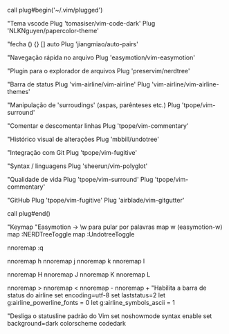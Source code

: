 call plug#begin('~/.vim/plugged')

"Tema vscode
Plug 'tomasiser/vim-code-dark'
Plug 'NLKNguyen/papercolor-theme'

"fecha () {} [] auto
Plug 'jiangmiao/auto-pairs'

"Navegação rápida no arquivo
Plug 'easymotion/vim-easymotion'

"Plugin para o explorador de arquivos
Plug 'preservim/nerdtree'

"Barra de status
Plug 'vim-airline/vim-airline'
Plug 'vim-airline/vim-airline-themes'

"Manipulação de 'surroudings' (aspas, parênteses etc.)
Plug 'tpope/vim-surround'

"Comentar e descomentar linhas
Plug 'tpope/vim-commentary'

"Histórico visual de alterações
Plug 'mbbill/undotree'

"Integração com Git
Plug 'tpope/vim-fugitive'

"Syntax / linguagens
Plug 'sheerun/vim-polyglot'

"Qualidade de vida
Plug 'tpope/vim-surround'
Plug 'tpope/vim-commentary'

"GitHub
Plug 'tpope/vim-fugitive'
Plug 'airblade/vim-gitgutter'

call plug#end()

"Keymap
"Easymotion -> \\w para pular por palavras
map <Leader>w <Plug>(easymotion-w)
map <F3> :NERDTreeToggle<CR>
map <F5> :UndotreeToggle<CR>

nnoremap <C-q> :q<CR>

nnoremap <C-Left>	<C-w>h
nnoremap <C-Down>	<C-w>j
nnoremap <C-Up>	<C-w>k
nnoremap <C-Right>	<C-w>l

nnoremap <C-S-Left>	<C-w>H
nnoremap <C-S-Down>	<C-w>J
nnoremap <C-S-Up>	<C-w>K
nnoremap <C-S-Right>	<C-w>L

nnoremap <A-h> <C-w>>
nnoremap <A-j> <C-w><
nnoremap <A-l> <C-w>-
nnoremap <A-k> <C-w>+
"Habilita a barra de status do airline
set encoding=utf-8
set laststatus=2
let g:airline_powerline_fonts = 0
let g:airline_symbols_ascii = 1

"Desliga o statusline padrão do Vim
set noshowmode
syntax enable
set background=dark
colorscheme codedark
